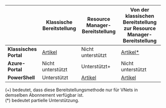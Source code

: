 | | **Klassische Bereitstellung** | **Resource Manager-Bereitstellung** | **Von der klassischen Bereitstellung zur Resource Manager-Bereitstellung** |
|----------------------------------------|-------------|----------------------|---------------------------------|
| **Klassisches Portal** | [Artikel](../articles/vpn-gateway/virtual-networks-configure-vnet-to-vnet-connection.md) | Nicht unterstützt | [Artikel*](../articles/vpn-gateway/vpn-gateway-connect-different-deployment-models-portal.md) |
| **Azure-Portal** | Nicht unterstützt | Unterstützt+ | Nicht unterstützt |
| **PowerShell** | Unterstützt | [Artikel](../articles/vpn-gateway/vpn-gateway-vnet-vnet-rm-ps.md) | [Artikel](../articles/vpn-gateway/vpn-gateway-connect-different-deployment-models-powershell.md)

(+) bedeutet, dass diese Bereitstellungsmethode nur für VNets in demselben Abonnement verfügbar ist.<br> (*) bedeutet partielle Unterstützung.

<!---HONumber=AcomDC_0831_2016-->